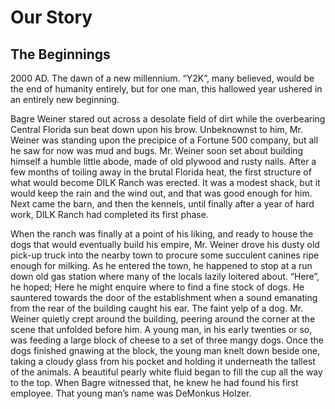 # Our Story

## The Beginnings

2000 AD. The dawn of a new millennium. “Y2K”, many believed, would be the
end of humanity entirely, but for one man, this hallowed year ushered in
an entirely new beginning.

Bagre Weiner stared out across a desolate field of dirt while the overbearing
Central Florida sun beat down upon his brow. Unbeknownst to him, Mr. Weiner
was standing upon the precipice of a Fortune 500 company, but all he saw for
now was mud and bugs. Mr. Weiner soon set about building himself a humble little
abode, made of old plywood and rusty nails. After a few months of toiling away
in the brutal Florida heat, the first structure of what would become DILK Ranch
was erected. It was a modest shack, but it would keep the rain and the wind out,
and that was good enough for him. Next came the barn, and then the kennels,
until finally after a year of hard work, DILK Ranch had completed its first phase.

When the ranch was finally at a point of his liking, and ready to house the dogs
that would eventually build his empire, Mr. Weiner drove his dusty old pick-up
truck into the nearby town to procure some succulent canines ripe enough for
milking. As he entered the town, he happened to stop at a run down old gas
station where many of the locals lazily loitered about. “Here”, he hoped;
Here he might enquire where to find a fine stock of dogs. He sauntered
towards the door of the establishment when a sound emanating from the rear
of the building caught his ear. The faint yelp of a dog. Mr. Weiner quietly
crept around the building, peering around the corner at the scene that unfolded
before him. A young man, in his early twenties or so, was feeding a large block
of cheese to a set of three mangy dogs. Once the dogs finished gnawing at the
block, the young man knelt down beside one, taking a cloudy glass from his pocket
and holding it underneath the tallest of the animals. A beautiful pearly white
fluid began to fill the cup all the way to the top. When Bagre witnessed that,
he knew he had found his first employee. That young man’s name was DeMonkus Holzer.
